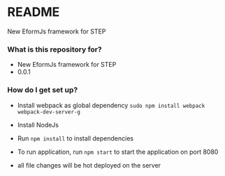 # README #

New EformJs framework for STEP
### What is this repository for? ###

* New EformJs framework for STEP
* 0.0.1

### How do I get set up? ###

* Install webpack as global dependency
`sudo npm install webpack webpack-dev-server-g`

* Install NodeJs
* Run `npm install` to install dependencies
* To run application, run `npm start` to start the application on port 8080
* all file changes will be hot deployed on the server